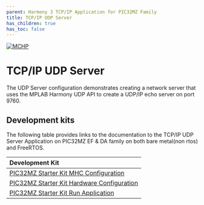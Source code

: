 ```yaml
---
parent: Harmony 3 TCP/IP Application for PIC32MZ Family
title: TCP/IP UDP Server
has_children: true
has_toc: false
---
```

[![MCHP](https://www.microchip.com/ResourcePackages/Microchip/assets/dist/images/logo.png)](https://www.microchip.com)

# TCP/IP UDP Server

The UDP  Server configuration demonstrates creating a network server that uses the MPLAB Harmony UDP API to create a UDP/IP echo server on port 9760.

## Development kits

The following table provides links to the documentation to the TCP/IP UDP Server Application on PIC32MZ EF & DA family on both bare metal(non rtos) and FreeRTOS.


| Development Kit |
|:---------|
|[PIC32MZ Starter Kit MHC Configuration](docs/readme_mhc_configuration.md) |
|[PIC32MZ Starter Kit Hardware Configuration](docs/readme_hardware_configuration.md) |
|[PIC32MZ Starter Kit Run Application](docs/readme_run_application.md) |
